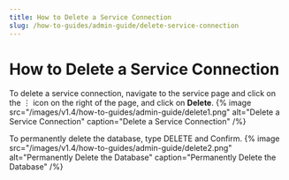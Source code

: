 ```yaml
---
title: How to Delete a Service Connection
slug: /how-to-guides/admin-guide/delete-service-connection
---
```


# How to Delete a Service Connection

To delete a service connection, navigate to the service page and click on the ⋮ icon on the right of the page, and click on **Delete**.
{% image
    src="/images/v1.4/how-to-guides/admin-guide/delete1.png"
    alt="Delete a Service Connection"
    caption="Delete a Service Connection"
    /%}

To permanently delete the database, type DELETE and Confirm.
{% image
    src="/images/v1.4/how-to-guides/admin-guide/delete2.png"
    alt="Permanently Delete the Database"
    caption="Permanently Delete the Database"
    /%}